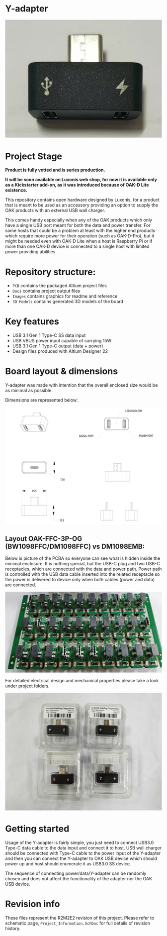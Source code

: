 # Y-adapter


![](Images/Y-adapter_front.png)



# Project Stage

**Product is fully vetted and is series production.**

**It will be soon available on Luxonis web shop, for now it is available only as a Kickstarter add-on, as it was introduced because of OAK-D Lite existence.**        



This repository contains open hardware designed by Luxonis, for a product that is meant to be used as an accessory providing an option to supply the  OAK products with an external USB wall charger. 

This comes handy especially when any of the OAK products which only have a single USB port meant for both the data and power transfer. For some hosts that could be a problem at least with the higher end products which require more power for their operation (such as OAK-D-Pro), but it might be needed even with OAK-D Lite when a host is Raspberry Pi or if more than one OAK-D device is connected to a single host with limited power providing abilities.

# Repository structure:
* `PCB` contains the packaged Altium project files
* `Docs` contains project output files
* `Images` contains graphics for readme and reference
* `3D Models` contains generated 3D models of the board
# Key features
* USB 3.1 Gen 1 Type-C SS data input 
* USB VBUS power input capable of carrying 15W 
* USB 3.1 Gen 1 Type-C output (data + power)
* Design files produced with Altium Designer 22

# Board layout & dimensions

Y-adapter was made with intention that the overall enclosed size would be as minimal as possible. 

Dimensions are represented below:

![](Images/Y-adapter_SVG.png)

## Layout OAK-FFC-3P-OG (BW1098FFC/DM1098FFC) vs DM1098EMB:

 

Below is picture of the PCBA so everyone can see what is hidden inside the minimal enclosure. It is nothing special, but the USB-C plug and two USB-C receptacles, which are connected with the data and power path. Power path is controlled with the USB data cable inserted into the related receptacle so the power is delivered to device only when both cables (power and data) are connected.    

![](Images/Y-adapter_PCBA.jpg)



For detailed electrical design and mechanical properties please take a look under project folders.

![](Images/Y-adapter_packed.png)

# Getting started  

Usage of the Y-adapter is fairly simple, you just need to connect USB3.0 Type-C data cable to the data input and connect it to host. USB wall charger should be connected with Type-C cable to the power input of the Y-adapter and then you can connect the Y-adapter to OAK USB device which should power up and host should enumerate it as USB3.0 SS device.

The sequence of connecting power/data/Y-adapter can be randomly chosen and does not affect the functionality of the adapter nor the OAK USB device.

# Revision info

These files represent the R2M2E2 revision of this project. Please refer to schematic page, `Project_Information.SchDoc` for full details of revision history.



